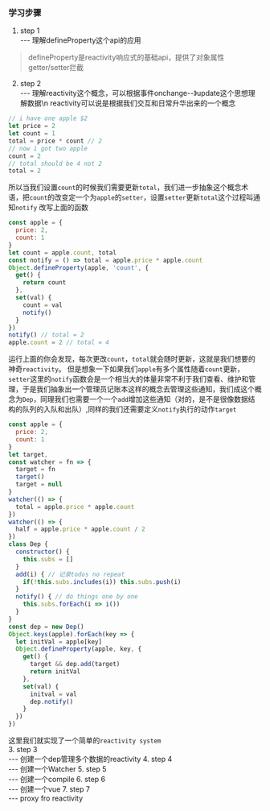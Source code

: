 ### 学习步骤
1. step 1<br/>
  --- 理解defineProperty这个api的应用
  > defineProperty是reactivity响应式的基础api，提供了对象属性getter/setter拦截
2. step 2<br/>
  --- 理解reactivity这个概念，可以根据事件onchange--》update这个思想理解数据\n
  reactivity可以说是根据我们交互和日常升华出来的一个概念
  ```js
  // i have one apple $2
  let price = 2
  let count = 1
  total = price * count // 2
  // now i got two apple
  count = 2
  // total should be 4 not 2
  total = 2
  ```
  所以当我们设置`count`的时候我们需要更新`total`，我们进一步抽象这个概念术语，把`count`的改变定一个为`apple`的`setter`，设置`setter`更新`total`这个过程叫通知`notify`
  改写上面的函数
  ```js
  const apple = {
    price: 2,
    count: 1
  }
  let count = apple.count, total
  const notify = () => total = apple.price * apple.count
  Object.defineProperty(apple, 'count', {
    get() {
      return count
    },
    set(val) {
      count = val
      notify()
    }
  })
  notify() // total = 2
  apple.count = 2 // total = 4
  
  ```
  运行上面的你会发现，每次更改`count`，`total`就会随时更新，这就是我们想要的神奇`reactivity`。
  但是想象一下如果我们`apple`有多个属性随着`count`更新，`setter`这里的`notify`函数会是一个相当大的体量非常不利于我们查看、维护和管理，于是我们抽象出一个管理员记账本这样的概念去管理这些通知，我们成这个概念为`Dep`，同理我们也需要一个一个`add`增加这些通知（对的，是不是很像数据结构的队列的入队和出队）,同样的我们还需要定义`notify`执行的动作`target`
  ```js
  const apple = {
    price: 2,
    count: 1
  }
  let target,
  const watcher = fn => {
    target = fn
    target()
    target = null
  }
  watcher(() => {
    total = apple.price * apple.count
  })
  watcher(() => {
    half = apple.price * apple.count / 2
  })
  class Dep {
    constructor() {
      this.subs = []
    }
    add(i) { // 记录todos no repeat
      if(!this.subs.includes(i)) this.subs.push(i)
    }
    notify() { // do things one by one
      this.subs.forEach(i => i())
    }
  }
  const dep = new Dep()
  Object.keys(apple).forEach(key => {
    let initVal = apple[key]
    Object.defineProperty(apple, key, {
      get() {
        target && dep.add(target)
        return initVal
      },
      set(val) {
        initval = val
        dep.notify()
      }
    })
  })

  ```
这里我们就实现了一个简单的`reactivity system`<br/>
3. step 3<br/>
  --- 创建一个dep管理多个数据的reactivity
4. step 4<br/>
  --- 创建一个Watcher
5. step 5<br/>
  --- 创建一个compile
6. step 6<br/>
  --- 创建一个vue
7. step 7<br/>
  --- proxy fro reactivity